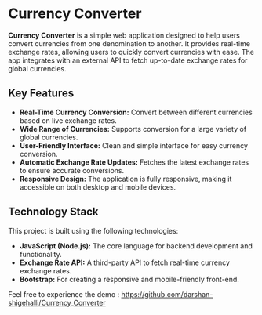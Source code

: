 # Currency Converter

**Currency Converter** is a simple web application designed to help users convert currencies from one denomination to another. It provides real-time exchange rates, allowing users to quickly convert currencies with ease. The app integrates with an external API to fetch up-to-date exchange rates for global currencies.

## Key Features

- **Real-Time Currency Conversion:** Convert between different currencies based on live exchange rates.
- **Wide Range of Currencies:** Supports conversion for a large variety of global currencies.
- **User-Friendly Interface:** Clean and simple interface for easy currency conversion.
- **Automatic Exchange Rate Updates:** Fetches the latest exchange rates to ensure accurate conversions.
- **Responsive Design:** The application is fully responsive, making it accessible on both desktop and mobile devices.

## Technology Stack

This project is built using the following technologies:

- **JavaScript (Node.js):** The core language for backend development and functionality.
- **Exchange Rate API:** A third-party API to fetch real-time currency exchange rates.
- **Bootstrap:** For creating a responsive and mobile-friendly front-end.

Feel free to experience the demo : https://github.com/darshan-shigehalli/Currency_Converter
